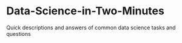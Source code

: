 # Data-Science-in-Two-Minutes
Quick descriptions and answers of common data science tasks and questions

